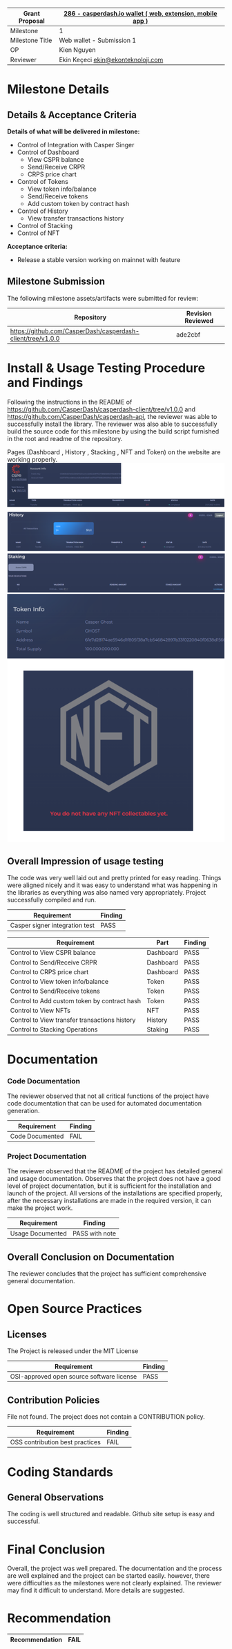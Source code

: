 
Grant Proposal | [286 - casperdash.io wallet ( web, extension, mobile app )](https://portal.devxdao.com/public-proposals/286)
------------ | -------------
Milestone | 1
Milestone Title | Web wallet - Submission 1
OP | Kien Nguyen
Reviewer | Ekin Keçeci <ekin@ekonteknoloji.com>
# Milestone Details

## Details & Acceptance Criteria

**Details of what will be delivered in milestone:**

- Control of Integration with Casper Singer
- Control of Dashboard
  - View CSPR balance
  - Send/Receive CRPR
  - CRPS price chart
- Control of Tokens
  - View token info/balance
  - Send/Receive tokens
  - Add custom token by contract hash
- Control of History
  - View transfer transactions history
- Control of Stacking  
- Control of NFT 
   
**Acceptance criteria:**

- Release a stable version working on mainnet with feature 

## Milestone Submission

The following milestone assets/artifacts were submitted for review:

Repository | Revision Reviewed
------------ | -------------
https://github.com/CasperDash/casperdash-client/tree/v1.0.0 | ade2cbf

# Install & Usage Testing Procedure and Findings
Following the instructions in the README of https://github.com/CasperDash/casperdash-client/tree/v1.0.0 and https://github.com/CasperDash/casperdash-api, the reviewer was able to successfully install the library. The reviewer was also able to successfully build the source code for this milestone by using the build script furnished in the root and readme of the repository.

Pages (Dashboard , History , Stacking , NFT and Token) on the website are working properly.
![img.png](casperdashimg.png)
![img.png](tokenNft.png)



## Overall Impression of usage testing

The code was very well laid out and pretty printed for easy reading. Things were aligned nicely and it was easy to understand what was happening in the libraries as everything was also named very appropriately. Project successfully compiled and run.

Requirement | Finding
------------ | -------------
Casper signer integration test | PASS

Requirement | Part | Finding
------------ | ------------- | ------------
Control to View CSPR balance | Dashboard | PASS
Control to Send/Receive CRPR | Dashboard | PASS
Control to CRPS price chart  | Dashboard | PASS
Control to View token info/balance | Token | PASS
Control to Send/Receive tokens | Token | PASS
Control to Add custom token by contract hash | Token | PASS
Control to View NFTs | NFT | PASS
Control to View transfer transactions history | History | PASS
Control to Stacking Operations | Staking |PASS


# Documentation

### Code Documentation

The reviewer observed that not all critical functions of the project have code documentation that can be used for automated documentation generation.

Requirement | Finding
------------ | -------------
Code Documented | FAIL

### Project Documentation

The reviewer observed that the README of the project has detailed general and usage documentation. 
Observes that the project does not have a good level of project documentation, but it is sufficient for the installation and launch of the project.
All versions of the installations are specified properly, after the necessary installations are made in the required version, it can make the project work.

Requirement | Finding
------------ | -------------
Usage Documented | PASS with note

## Overall Conclusion on Documentation

The reviewer concludes that the project has sufficient comprehensive general documentation. 
# Open Source Practices

## Licenses

The Project is released under the MIT License

Requirement | Finding
------------ | -------------
OSI-approved open source software license | PASS

## Contribution Policies

File not found. The project does not contain a CONTRIBUTION policy.

Requirement | Finding
------------ | -------------
OSS contribution best practices | FAIL

# Coding Standards

## General Observations

The coding is well structured and readable. Github site setup is easy and successful.

# Final Conclusion
Overall, the project was well prepared. The documentation and the process are well explained and the project can be started easily. however, there were difficulties as the milestones were not clearly explained. The reviewer may find it difficult to understand. More details are suggested.
# Recommendation

Recommendation | FAIL
------------ | -------------
